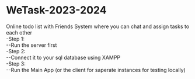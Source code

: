 # WeTask-2023-2024
Online todo list with Friends System where you can chat and assign tasks to each other <br />
-Step 1:<br />
--Run the server first <br />
-Step 2:<br/>
--Connect it to your sql database using XAMPP<br />
-Step 3:<br/>
--Run the Main App (or the client for saperate instances for testing locally)<br />

